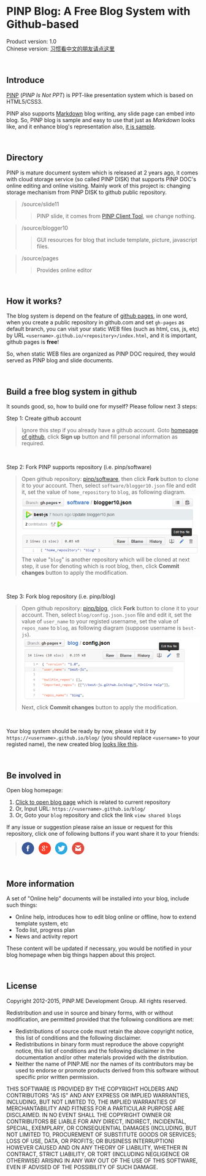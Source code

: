 ﻿PINP Blog: A Free Blog System with Github-based
===============================================
Product version: 1.0   
Chinese version: [习惯看中文的朋友请点这里](README_zh.md)

&nbsp;

## Introduce

<a target="_blank" href="http://www.pinp.me/www/www/">PINP</a> (*PINP Is Not PPT*) is PPT-like presentation system which is based on HTML5/CSS3.

PINP also supports [Markdown](http://daringfireball.net/projects/markdown/) blog writing, any slide page can embed into blog. So, PINP blog is sample and easy to use that just as *Markdown* looks like, and it enhance blog's representation also, <a target="_blank" href="//best-js.github.io/blog/$$English/1.online_blog.blog/">it is sample</a>.

&nbsp;

## Directory

PINP is mature document system which is released at 2 years ago, it comes with cloud storage service (so called PINP DISK) that supports PINP DOC's online editing and online visiting. Mainly work of this project is: changing storage mechanism from PINP DISK to github public repository.

 >  /source/slide11
 > >  PINP slide, it comes from <a target="_blank" href="//www.pinp.me/www/www/?page=pinp_down.html">PINP Client Tool</a>, we change nothing.

 >  /source/blogger10
 > >  GUI resources for blog that include template, picture, javascript files.

 >  /source/pages
 > >  Provides online editor

&nbsp;

## How it works?

The blog system is depend on the feature of [github pages](https://pages.github.com/), in one word, when you create a public repository in github.com and set `gh-pages` as default branch, you can visit your static WEB files (such as html, css, js, etc) by URL `<username>.github.io/<repository>/index.html`, and it is important, github pages is **free**!

So, when static WEB files are organized as PINP DOC required, they would served as PINP blog and slide documents.

&nbsp;

## Build a free blog system in github

It sounds good, so, how to build one for myself? Please follow next 3 steps:

Step 1: Create github account  
 > Ignore this step if you already have a github account. Goto <a target="_blank" href="https://github.com/">homepage of github</a>, click **Sign up** button and fill personal information as required.

&nbsp;

Step 2: Fork PINP supports repository (i.e. pinp/software)   
 > Open github repository: <a target="_blank" href="https://github.com/pinp/software">pinp/software</a>, then click **Fork** button to clone it to your account. Then, select `software/blogger10.json` file and edit it, set the value of `home_repository` to `blog`, as following diagram.   
![config blogger10.json](pages/config_root.png)   
The value "`blog`" is another repository which will be cloned at next step, it use for denoting which is root blog, then, click **Commit changes** button to apply the modification.

&nbsp;

Step 3: Fork blog repository (i.e. pinp/blog)   
 > Open github repository: <a target="_blank" href="https://github.com/pinp/blog">pinp/blog</a>, click **Fork** button to clone it to your account. Then, select `blog/config.json.json` file and edit it, set the value of `user_name` to your registed username, set the value of `repos_name` to `blog`, as following diagram (suppose username is `best-js`).   
![config config.json](pages/config_blog.png)   
Next, click **Commit changes** button to apply the modification.

&nbsp;

Your blog system should be ready by now, please visit it by `https://<username>.github.io/blog/` (you should replace `<username>` to your registed name), the new created blog <a target="target" href="//best-js.github.io/blog/?opendoc=%2F%2Fbest-js%2Fblog%2F%24%24English%2F0.netlog.blog%2F">looks like this</a>.

&nbsp;

## Be involved in

Open blog homepage:
 1. <a target="_blank" href="https://www.pinp.me/software/pages/blogger/gh_jump.action">Click to open blog page</a> which is related to current repository
 2. Or, Input URL: `https://<username>.github.io/blog/`
 3. Or, Goto your `blog` repository and click the link `view shared blogs`

If any issue or suggestion please raise an issue or request for this repository, click one of following buttons if you want share it to your friends:   
 > <a target="_blank" src="https://www.facebook.com/sharer/sharer.php?u=https%3A%2F%2Fgithub.com%2Fpinp%2Fsoftware">![share by facebook](pages/fb.png)</a>&nbsp;&nbsp;
   <a target="_blank" src="https://plus.google.com/share?url=https%3A%2F%2Fgithub.com%2Fpinp%2Fsoftware">![share by facebook](pages/gp.png)</a>&nbsp;&nbsp;
   <a target="_blank" src="https://twitter.com/home?status=https%3A%2F%2Fgithub.com%2Fpinp%2Fsoftware">![share by facebook](pages/tw.png)</a>&nbsp;&nbsp;
   <a target="_blank" src="https://www.pinp.me/admin/login/invite2?url=https%3A%2F%2Fgithub.com%2Fpinp%2Fsoftware">![share by e-mail](pages/gm.png)</a>

&nbsp;

## More information

A set of "Online help" documents will be installed into your blog, include such things:

 - Online help, introduces how to edit blog online or offline, how to extend template system, etc
 - Todo list, progress plan
 - News and activity report

These content will be updated if necessary, you would be notified in your blog homepage when big things happen about this project.

&nbsp;

## License

Copyright 2012-2015, PINP.ME Development Group. All rights reserved.

Redistribution and use in source and binary forms, with or without
modification, are permitted provided that the following conditions
are met:

  - Redistributions of source code must retain the above copyright
    notice, this list of conditions and the following disclaimer.
  - Redistributions in binary form must reproduce the above
    copyright notice, this list of conditions and the following
    disclaimer in the documentation and/or other materials provided
    with the distribution.
  - Neither the name of PINP.ME nor the names of its contributors 
    may be used to endorse or promote products derived from this 
    software without specific prior written permission.

THIS SOFTWARE IS PROVIDED BY THE COPYRIGHT HOLDERS AND CONTRIBUTORS
"AS IS" AND ANY EXPRESS OR IMPLIED WARRANTIES, INCLUDING, BUT NOT
LIMITED TO, THE IMPLIED WARRANTIES OF MERCHANTABILITY AND FITNESS FOR
A PARTICULAR PURPOSE ARE DISCLAIMED. IN NO EVENT SHALL THE COPYRIGHT
OWNER OR CONTRIBUTORS BE LIABLE FOR ANY DIRECT, INDIRECT, INCIDENTAL,
SPECIAL, EXEMPLARY, OR CONSEQUENTIAL DAMAGES (INCLUDING, BUT NOT
LIMITED TO, PROCUREMENT OF SUBSTITUTE GOODS OR SERVICES; LOSS OF USE,
DATA, OR PROFITS; OR BUSINESS INTERRUPTION) HOWEVER CAUSED AND ON ANY
THEORY OF LIABILITY, WHETHER IN CONTRACT, STRICT LIABILITY, OR TORT
(INCLUDING NEGLIGENCE OR OTHERWISE) ARISING IN ANY WAY OUT OF THE USE
OF THIS SOFTWARE, EVEN IF ADVISED OF THE POSSIBILITY OF SUCH DAMAGE.
